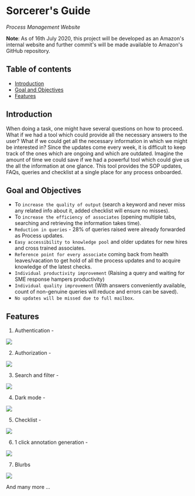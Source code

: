 # Sorcerer's Guide

*Process Management Website*

**Note**: As of 16th July 2020, this project will be developed as an Amazon's internal website and further commit's will be made available to Amazon's GitHub repository.

## Table of contents
* [Introduction](#introduction)
* [Goal and Objectives](#goal-and-objectives)
* [Features](#features)


## Introduction
When doing a task, one might have several questions on how to proceed. What if we had a tool which could provide all the necessary answers to the user? What if we could get all the necessary information in which we might be interested in? Since the updates come every week, it is difficult to keep track of the ones which are ongoing and which are outdated. Imagine the amount of time we could save if we had a powerful tool which could give us the all the information at one glance. This tool provides the SOP updates, FAQs, queries and checklist at a single place for any process onboarded.

## Goal and Objectives
* To `increase the quality of output` (search a keyword and never miss any related info about it, added checklist will ensure no misses).
* To `increase the efficiency of associates` (opening multiple tabs, searching and retrieving the information takes time).
* `Reduction in queries` - 28% of queries raised were already forwarded as Process updates.
* `Easy accessibility to knowledge pool` and older updates for new hires and cross trained associates.
* `Reference point for every associate` coming back from health leaves/vacation to get hold of all the process updates and to acquire knowledge of the latest checks.
* `Individual productivity improvement` (Raising a query and waiting for SME response hampers productivity)
* `Individual quality improvement` (With answers conveniently available, count of non-genuine queries will reduce and errors can be saved).
* `No updates will be missed due to full mailbox`.

## Features
1. Authentication - 

![](./screenshots/login.png) 

2. Authorization - 

![](./screenshots/403.png)

3. Search and filter - 

![](./screenshots/search_.png) 

4. Dark mode - 

![](./screenshots/login-dark.png) 

5. Checklist - 

![](./screenshots/checklist.png)

6. 1 click annotation generation - 

![](./screenshots/annotation.png)

7. Blurbs

![](./screenshots/blurbs.png)

And many more ...
